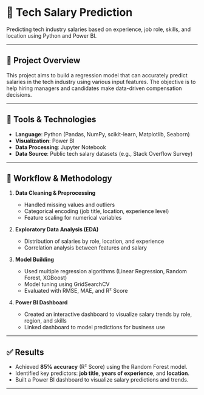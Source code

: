 # 💼 Tech Salary Prediction

Predicting tech industry salaries based on experience, job role, skills, and location using Python and Power BI.

---

## 📌 Project Overview

This project aims to build a regression model that can accurately predict salaries in the tech industry using various input features. The objective is to help hiring managers and candidates make data-driven compensation decisions.

---

## 🧰 Tools & Technologies
- **Language**: Python (Pandas, NumPy, scikit-learn, Matplotlib, Seaborn)
- **Visualization**: Power BI
- **Data Processing**: Jupyter Notebook
- **Data Source**: Public tech salary datasets (e.g., Stack Overflow Survey)

---

## 🧪 Workflow & Methodology

1. **Data Cleaning & Preprocessing**
   - Handled missing values and outliers
   - Categorical encoding (job title, location, experience level)
   - Feature scaling for numerical variables

2. **Exploratory Data Analysis (EDA)**
   - Distribution of salaries by role, location, and experience
   - Correlation analysis between features and salary

3. **Model Building**
   - Used multiple regression algorithms (Linear Regression, Random Forest, XGBoost)
   - Model tuning using GridSearchCV
   - Evaluated with RMSE, MAE, and R² Score

4. **Power BI Dashboard**
   - Created an interactive dashboard to visualize salary trends by role, region, and skills
   - Linked dashboard to model predictions for business use

---

## ✅ Results

- Achieved **85% accuracy** (R² Score) using the Random Forest model.
- Identified key predictors: **job title**, **years of experience**, and **location**.
- Built a Power BI dashboard to visualize salary predictions and trends.

---
